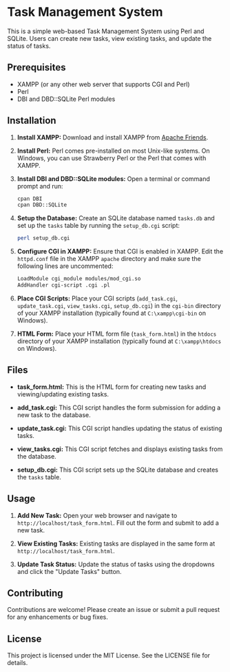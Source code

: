 # Task Management System

This is a simple web-based Task Management System using Perl and SQLite. Users can create new tasks, view existing tasks, and update the status of tasks.

## Prerequisites

- XAMPP (or any other web server that supports CGI and Perl)
- Perl
- DBI and DBD::SQLite Perl modules

## Installation

1. **Install XAMPP:**
   Download and install XAMPP from [Apache Friends](https://www.apachefriends.org/index.html).

2. **Install Perl:**
   Perl comes pre-installed on most Unix-like systems. On Windows, you can use Strawberry Perl or the Perl that comes with XAMPP.

3. **Install DBI and DBD::SQLite modules:**
   Open a terminal or command prompt and run:

   ```sh
   cpan DBI
   cpan DBD::SQLite
   ```

4. **Setup the Database:**
   Create an SQLite database named `tasks.db` and set up the `tasks` table by running the `setup_db.cgi` script:

   ```sh
   perl setup_db.cgi
   ```

5. **Configure CGI in XAMPP:**
   Ensure that CGI is enabled in XAMPP. Edit the `httpd.conf` file in the XAMPP `apache` directory and make sure the following lines are uncommented:

   ```sh
   LoadModule cgi_module modules/mod_cgi.so
   AddHandler cgi-script .cgi .pl
   ```

6. **Place CGI Scripts:**
   Place your CGI scripts (`add_task.cgi`, `update_task.cgi`, `view_tasks.cgi`, `setup_db.cgi`) in the `cgi-bin` directory of your XAMPP installation (typically found at `C:\xampp\cgi-bin` on Windows).

7. **HTML Form:**
   Place your HTML form file (`task_form.html`) in the `htdocs` directory of your XAMPP installation (typically found at `C:\xampp\htdocs` on Windows).

## Files

- **task_form.html:**
  This is the HTML form for creating new tasks and viewing/updating existing tasks.
- **add_task.cgi:**
  This CGI script handles the form submission for adding a new task to the database.

- **update_task.cgi:**
  This CGI script handles updating the status of existing tasks.

- **view_tasks.cgi:**
  This CGI script fetches and displays existing tasks from the database.

- **setup_db.cgi:**
  This CGI script sets up the SQLite database and creates the `tasks` table.

## Usage

1. **Add New Task:**
   Open your web browser and navigate to `http://localhost/task_form.html`. Fill out the form and submit to add a new task.

2. **View Existing Tasks:**
   Existing tasks are displayed in the same form at `http://localhost/task_form.html`.

3. **Update Task Status:**
   Update the status of tasks using the dropdowns and click the "Update Tasks" button.

## Contributing

Contributions are welcome! Please create an issue or submit a pull request for any enhancements or bug fixes.

## License

This project is licensed under the MIT License. See the LICENSE file for details.
